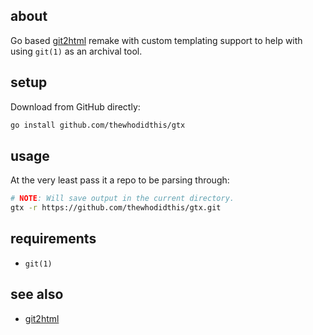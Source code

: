 ## about

Go based [git2html](https://github.com/Hypercubed/git2html) remake with custom templating support to help with using `git(1)` as an archival tool.

## setup

Download from GitHub directly:

```sh
go install github.com/thewhodidthis/gtx
```

## usage

At the very least pass it a repo to be parsing through:

```sh
# NOTE: Will save output in the current directory.
gtx -r https://github.com/thewhodidthis/gtx.git
```

## requirements

- `git(1)`

## see also

- [git2html](https://github.com/Hypercubed/git2html)

